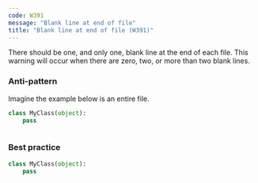 ```yaml
---
code: W391
message: "Blank line at end of file"
title: "Blank line at end of file (W391)"
---
```


There should be one, and only one, blank line at the end of each file. This warning will occur when there are zero, two, or more than two blank lines.

### Anti-pattern

Imagine the example below is an entire file.

```python
class MyClass(object):
    pass



```

### Best practice

```python
class MyClass(object):
    pass
```
